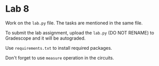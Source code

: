 # Lab 8

Work on the `lab.py` file. The tasks are mentioned in the same file.

To submit the lab assignment, upload the `lab.py` (DO NOT RENAME) to Gradescope and it will be autograded.

Use `requirements.txt` to install required packages.

Don't forget to use `measure` operation in the circuits.
